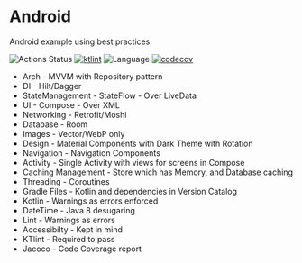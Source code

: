 # Android

Android example using best practices

![Actions Status](https://github.com/DavidCorrado/Android/workflows/Android/badge.svg)
[![ktlint](https://img.shields.io/badge/code%20style-%E2%9D%A4-FF4081.svg)](https://ktlint.github.io/)
![Language](https://img.shields.io/github/languages/top/davidcorrado/Android?color=blue&logo=kotlin)
[![codecov](https://codecov.io/gh/DavidCorrado/Android/branch/main/graph/badge.svg?token=6BT6JZJCVI)](https://codecov.io/gh/DavidCorrado/Android)

- Arch - MVVM with Repository pattern
- DI - Hilt/Dagger
- StateManagement - StateFlow - Over LiveData
- UI - Compose - Over XML
- Networking - Retrofit/Moshi
- Database - Room
- Images - Vector/WebP only
- Design - Material Components with Dark Theme with Rotation
- Navigation - Navigation Components
- Activity - Single Activity with views for screens in Compose
- Caching Management - Store which has Memory, and Database caching
- Threading - Coroutines
- Gradle Files - Kotlin and dependencies in Version Catalog
- Kotlin - Warnings as errors enforced
- DateTime - Java 8 desugaring
- Lint - Warnings as errors
- Accessibilty - Kept in mind
- KTlint - Required to pass
- Jacoco - Code Coverage report

